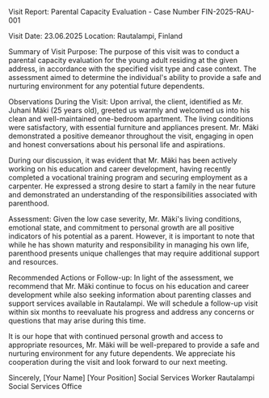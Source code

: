  Visit Report: Parental Capacity Evaluation - Case Number FIN-2025-RAU-001

Visit Date: 23.06.2025
Location: Rautalampi, Finland

Summary of Visit Purpose:
The purpose of this visit was to conduct a parental capacity evaluation for the young adult residing at the given address, in accordance with the specified visit type and case context. The assessment aimed to determine the individual's ability to provide a safe and nurturing environment for any potential future dependents.

Observations During the Visit:
Upon arrival, the client, identified as Mr. Juhani Mäki (25 years old), greeted us warmly and welcomed us into his clean and well-maintained one-bedroom apartment. The living conditions were satisfactory, with essential furniture and appliances present. Mr. Mäki demonstrated a positive demeanor throughout the visit, engaging in open and honest conversations about his personal life and aspirations.

During our discussion, it was evident that Mr. Mäki has been actively working on his education and career development, having recently completed a vocational training program and securing employment as a carpenter. He expressed a strong desire to start a family in the near future and demonstrated an understanding of the responsibilities associated with parenthood.

Assessment:
Given the low case severity, Mr. Mäki's living conditions, emotional state, and commitment to personal growth are all positive indicators of his potential as a parent. However, it is important to note that while he has shown maturity and responsibility in managing his own life, parenthood presents unique challenges that may require additional support and resources.

Recommended Actions or Follow-up:
In light of the assessment, we recommend that Mr. Mäki continue to focus on his education and career development while also seeking information about parenting classes and support services available in Rautalampi. We will schedule a follow-up visit within six months to reevaluate his progress and address any concerns or questions that may arise during this time.

It is our hope that with continued personal growth and access to appropriate resources, Mr. Mäki will be well-prepared to provide a safe and nurturing environment for any future dependents. We appreciate his cooperation during the visit and look forward to our next meeting.

Sincerely,
[Your Name]
[Your Position]
Social Services Worker
Rautalampi Social Services Office